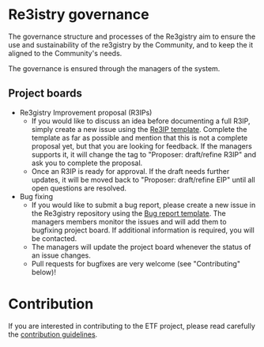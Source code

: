 # Re3istry governance

The governance structure and processes of the Re3gistry aim to ensure the use and sustainability of the re3gistry by the Community, and to keep the it aligned to the Community's needs.

The governance is ensured through the managers of the system.

## Project boards

* Re3gistry Improvement proposal (R3IPs)
    * If you would like to discuss an idea before documenting a full R3IP, simply create a new issue using the [Re3IP template](https://github.com/ec-jrc/re3gistry/issues/new?assignees=&labels=&template=re3gistry-improvement-proposal.md). Complete the template as far as possible and mention that this is not a complete proposal yet, but that you are looking for feedback. If the managers supports it, it will change the tag to "Proposer: draft/refine R3IP" and ask you to complete the proposal.
    * Once an R3IP is ready for approval. If the draft needs further updates, it will be moved back to "Proposer: draft/refine EIP" until all open questions are resolved.
* Bug fixing
    * If you would like to submit a bug report, please create a new issue in the Re3gistry repository using the [Bug report template](https://github.com/ec-jrc/re3gistry/issues/new?assignees=&labels=&template=re3gistry-problem.md). The managers members monitor the issues and will add them to bugfixing project board. If additional information is required, you will be contacted.
    * The managers will update the project board whenever the status of an issue changes.
    * Pull requests for bugfixes are very welcome (see "Contributing" below)!

# Contribution

If you are interested in contributing to the ETF project, please read carefully the [contribution guidelines](contribution.md).
